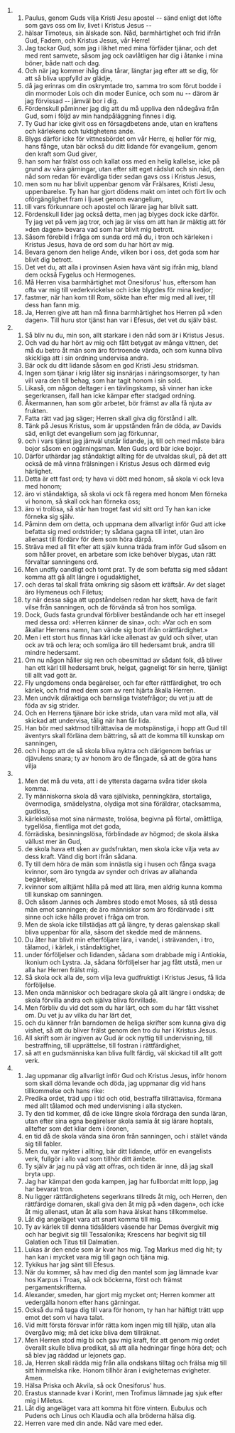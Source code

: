 <ol>
  <li>
    <ol>
      <li>Paulus, genom Guds vilja Kristi Jesu apostel -- sänd enligt det löfte som gavs oss om liv, livet i Kristus Jesus --</li>
      <li>hälsar Timoteus, sin älskade son.  Nåd, barmhärtighet och frid ifrån Gud, Fadern, och Kristus Jesus, vår Herre!</li>
      <li>Jag tackar Gud, som jag i likhet med mina förfäder tjänar, och det med rent samvete, såsom jag ock oavlåtligen har dig i åtanke i mina böner, både natt och dag.</li>
      <li>Och när jag kommer ihåg dina tårar, längtar jag efter att se dig, för att så bliva uppfylld av glädje,</li>
      <li>då jag erinras om din oskrymtade tro, samma tro som förut bodde i din mormoder Lois och din moder Eunice, och som nu -- därom är jag förvissad -- jämväl bor i dig.</li>
      <li>Fördenskull påminner jag dig att du må uppliva den nådegåva från Gud, som i följd av min handpåläggning finnes i dig.</li>
      <li>Ty Gud har icke givit oss en försagdbetens ande, utan en kraftens och kärlekens och tuktighetens ande.</li>
      <li>Blygs därför icke för vittnesbördet om vår Herre, ej heller för mig, hans fånge, utan bär också du ditt lidande för evangelium, genom den kraft som Gud giver,</li>
      <li>han som har frälst oss och kallat oss med en helig kallelse, icke på grund av våra gärningar, utan efter sitt eget rådslut och sin nåd, den nåd som redan för evärdliga tider sedan gavs oss i Kristus Jesus,</li>
      <li>men som nu har blivit uppenbar genom vår Frälsares, Kristi Jesu, uppenbarelse.  Ty han har gjort dödens makt om intet och fört liv och oförgänglighet fram i ljuset genom evangelium,</li>
      <li>till vars förkunnare och apostel och lärare jag har blivit satt.</li>
      <li>Fördenskull lider jag också detta, men jag blyges dock icke därför.  Ty jag vet på vem jag tror, och jag är viss om att han är mäktig att för »den dagen» bevara vad som har blivit mig betrott.</li>
      <li>Såsom förebild i fråga om sunda ord må du, i tron och kärleken i Kristus Jesus, hava de ord som du har hört av mig.</li>
      <li>Bevara genom den helige Ande, vilken bor i oss, det goda som har blivit dig betrott.</li>
      <li>Det vet du, att alla i provinsen Asien hava vänt sig ifrån mig, bland dem också Fygelus och Hermogenes.</li>
      <li>Må Herren visa barmhärtighet mot Onesiforus' hus, eftersom han ofta var mig till vederkvickelse och icke blygdes för mina kedjor;</li>
      <li>fastmer, när han kom till Rom, sökte han efter mig med all iver, till dess han fann mig.</li>
      <li>Ja, Herren give att han må finna barmhärtighet hos Herren på »den dagen».  Till huru stor tjänst han var i Efesus, det vet du själv bäst.</li>
    </ol>
  </li>
  <li>
    <ol>
      <li>Så bliv nu du, min son, allt starkare i den nåd som är i Kristus Jesus.</li>
      <li>Och vad du har hört av mig och fått betygat av många vittnen, det må du betro åt män som äro förtroende värda, och som kunna bliva skickliga att i sin ordning undervisa andra.</li>
      <li>Bär ock du ditt lidande såsom en god Kristi Jesu stridsman.</li>
      <li>Ingen som tjänar i krig låter sig insnärjas i näringsomsorger, ty han vill vara den till behag, som har tagit honom i sin sold.</li>
      <li>Likaså, om någon deltager i en tävlingskamp, så vinner han icke segerkransen, ifall han icke kämpar efter stadgad ordning.</li>
      <li>Åkermannen, han som gör arbetet, bör främst av alla få njuta av frukten.</li>
      <li>Fatta rätt vad jag säger; Herren skall giva dig förstånd i allt.</li>
      <li>Tänk på Jesus Kristus, som är uppstånden från de döda, av Davids säd, enligt det evangelium som jag förkunnar,</li>
      <li>och i vars tjänst jag jämväl utstår lidande, ja, till och med måste bära bojor såsom en ogärningsman.  Men Guds ord bär icke bojor.</li>
      <li>Därför uthärdar jag ståndaktigt allting för de utvaldas skull, på det att också de må vinna frälsningen i Kristus Jesus och därmed evig härlighet.</li>
      <li>Detta är ett fast ord; ty hava vi dött med honom, så skola vi ock leva med honom;</li>
      <li>äro vi ståndaktiga, så skola vi ock få regera med honom Men förneka vi honom, så skall ock han förneka oss;</li>
      <li>äro vi trolösa, så står han troget fast vid sitt ord Ty han kan icke förneka sig själv.</li>
      <li>Påminn dem om detta, och uppmana dem allvarligt inför Gud att icke befatta sig med ordstrider; ty sådana gagna till intet, utan äro allenast till fördärv för dem som höra därpå.</li>
      <li>Sträva med all flit efter att själv kunna träda fram inför Gud såsom en som håller provet, en arbetare som icke behöver blygas, utan rätt förvaltar sanningens ord.</li>
      <li>Men undfly oandligt och tomt prat.  Ty de som befatta sig med sådant komma att gå allt längre i ogudaktighet,</li>
      <li>och deras tal skall fräta omkring sig såsom ett kräftsår.  Av det slaget äro Hymeneus och Filetus;</li>
      <li>ty när dessa säga att uppståndelsen redan har skett, hava de farit vilse från sanningen, och de förvända så tron hos somliga.</li>
      <li>Dock, Guds fasta grundval förbliver beståndande och har ett insegel med dessa ord: »Herren känner de sina», och: »Var och en som åkallar Herrens namn, han vände sig bort ifrån orättfärdighet.»</li>
      <li>Men i ett stort hus finnas kärl icke allenast av guld och silver, utan ock av trä och lera; och somliga äro till hedersamt bruk, andra till mindre hedersamt.</li>
      <li>Om nu någon håller sig ren och obesmittad av sådant folk, då bliver han ett kärl till hedersamt bruk, helgat, gagneligt för sin herre, tjänligt till allt vad gott är.</li>
      <li>Fly ungdomens onda begärelser, och far efter rättfärdighet, tro och kärlek, och frid med dem som av rent hjärta åkalla Herren.</li>
      <li>Men undvik dåraktiga och barnsliga tvistefrågor; du vet ju att de föda av sig strider.</li>
      <li>Och en Herrens tjänare bör icke strida, utan vara mild mot alla, väl skickad att undervisa, tålig när han får lida.</li>
      <li>Han bör med saktmod tillrättavisa de motspänstiga, i hopp att Gud till äventyrs skall förläna dem bättring, så att de komma till kunskap om sanningen,</li>
      <li>och i hopp att de så skola bliva nyktra och därigenom befrias ur djävulens snara; ty av honom äro de fångade, så att de göra hans vilja</li>
    </ol>
  </li>
  <li>
    <ol>
      <li>Men det må du veta, att i de yttersta dagarna svåra tider skola komma.</li>
      <li>Ty människorna skola då vara själviska, penningkära, stortaliga, övermodiga, smädelystna, olydiga mot sina föräldrar, otacksamma, gudlösa,</li>
      <li>kärlekslösa mot sina närmaste, trolösa, begivna på förtal, omåttliga, tygellösa, fientliga mot det goda,</li>
      <li>förrädiska, besinningslösa, förblindade av högmod; de skola älska vällust mer än Gud,</li>
      <li>de skola hava ett sken av gudsfruktan, men skola icke vilja veta av dess kraft. Vänd dig bort ifrån sådana.</li>
      <li>Ty till dem höra de män som innästla sig i husen och fånga svaga kvinnor, som äro tyngda av synder och drivas av allahanda begärelser,</li>
      <li>kvinnor som alltjämt hålla på med att lära, men aldrig kunna komma till kunskap om sanningen.</li>
      <li>Och såsom Jannes och Jambres stodo emot Moses, så stå dessa män emot sanningen; de äro människor som äro fördärvade i sitt sinne och icke hålla provet i fråga om tron.</li>
      <li>Men de skola icke tillstädjas att gå längre, ty deras galenskap skall bliva uppenbar för alla, såsom det skedde med de männens.</li>
      <li>Du åter har blivit min efterföljare lära, i vandel, i strävanden, i tro, tålamod, i kärlek, i ståndaktighet,</li>
      <li>under förföljelser och lidanden, sådana som drabbade mig i Antiokia, Ikonium och Lystra.  Ja, sådana förföljelser har jag fått utstå, men ur alla har Herren frälst mig.</li>
      <li>Så skola ock alla de, som vilja leva gudfruktigt i Kristus Jesus, få lida förföljelse.</li>
      <li>Men onda människor och bedragare skola gå allt längre i ondska; de skola förvilla andra och själva bliva förvillade.</li>
      <li>Men förbliv du vid det som du har lärt, och som du har fått visshet om.  Du vet ju av vilka du har lärt det,</li>
      <li>och du känner från barndomen de heliga skrifter som kunna giva dig vishet, så att du bliver frälst genom den tro du har i Kristus Jesus.</li>
      <li>All skrift som är ingiven av Gud är ock nyttig till undervisning, till bestraffning, till upprättelse, till fostran i rättfärdighet,</li>
      <li>så att en gudsmänniska kan bliva fullt färdig, väl skickad till allt gott verk.</li>
    </ol>
  </li>
  <li>
    <ol>
      <li>Jag uppmanar dig allvarligt inför Gud och Kristus Jesus, inför honom som skall döma levande och döda, jag uppmanar dig vid hans tillkommelse och hans rike:</li>
      <li>Predika ordet, träd upp i tid och otid, bestraffa tillrättavisa, förmana med allt tålamod och med undervisning i alla stycken.</li>
      <li>Ty den tid kommer, då de icke längre skola fördraga den sunda läran, utan efter sina egna begärelser skola samla åt sig lärare hoptals, alltefter som det kliar dem i öronen,</li>
      <li>en tid då de skola vända sina öron från sanningen, och i stället vända sig till fabler.</li>
      <li>Men du, var nykter i allting, bär ditt lidande, utför en evangelists verk, fullgör i allo vad som tillhör ditt ämbete.</li>
      <li>Ty själv är jag nu på väg att offras, och tiden är inne, då jag skall bryta upp.</li>
      <li>Jag har kämpat den goda kampen, jag har fullbordat mitt lopp, jag har bevarat tron.</li>
      <li>Nu ligger rättfärdighetens segerkrans tillreds åt mig, och Herren, den rättfärdige domaren, skall giva den åt mig på »den dagen», och icke åt mig allenast, utan åt alla som hava älskat hans tillkommelse.</li>
      <li>Låt dig angeläget vara att snart komma till mig.</li>
      <li>Ty av kärlek till denna tidsålders väsende har Demas övergivit mig och har begivit sig till Tessalonika; Krescens har begivit sig till Galatien och Titus till Dalmatien.</li>
      <li>Lukas är den ende som är kvar hos mig. Tag Markus med dig hit; ty han kan i mycket vara mig till gagn och tjäna mig.</li>
      <li>Tykikus har jag sänt till Efesus.</li>
      <li>När du kommer, så hav med dig den mantel som jag lämnade kvar hos Karpus i Troas, så ock böckerna, först och främst pergamentskrifterna.</li>
      <li>Alexander, smeden, har gjort mig mycket ont; Herren kommer att vedergälla honom efter hans gärningar.</li>
      <li>Också du må taga dig till vara för honom, ty han har häftigt trätt upp emot det som vi hava talat.</li>
      <li>Vid mitt första försvar inför rätta kom ingen mig till hjälp, utan alla övergåvo mig; må det icke bliva dem tillräknat.</li>
      <li>Men Herren stod mig bi och gav mig kraft, för att genom mig ordet överallt skulle bliva predikat, så att alla hedningar finge höra det; och så blev jag räddad ur lejonets gap.</li>
      <li>Ja, Herren skall rädda mig från alla ondskans tilltag och frälsa mig till sitt himmelska rike.  Honom tillhör äran i evigheternas evigheter.  Amen.</li>
      <li>Hälsa Priska och Akvila, så ock Onesiforus' hus.</li>
      <li>Erastus stannade kvar i Korint, men Trofimus lämnade jag sjuk efter mig i Miletus.</li>
      <li>Låt dig angeläget vara att komma hit före vintern. Eubulus och Pudens och Linus och Klaudia och alla bröderna hälsa dig.</li>
      <li>Herren vare med din ande.  Nåd vare med eder.</li>
    </ol>
  </li>
</ol>